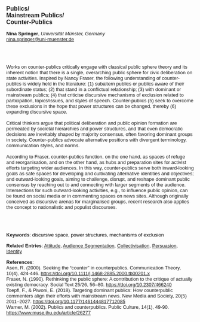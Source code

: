 <!DOCTYPE html><html lang="en"><head><title="Publics/Mainstream Publics/Counter-Publics"></head>
<body><p><font face="Poppins, Calibri, sans-serif" size="3"><b>Publics/<br>Mainstream Publics/<br>Counter-Publics</b></font></p>
<p><font face="Poppins, Calibri, sans-serif" size="2"><b>Nina Springer</b>, <i>Universität Münster, Germany</i><br><a href="mailto:nina.springer@uni-muenster.de" target="blank">nina.springer@uni-muenster.de</a></font></p>
<p><font face="Poppins, Calibri, sans-serif" size="2"><br><br><br>Works on counter-publics critically engage with classical public sphere theory and its inherent notion that there is a single, overarching public sphere for civic deliberation on state activities. Inspired by Nancy Fraser, the following understanding of counter-publics is widely held in the literature: (1) subaltern publics or publics aware of their subordinate status; (2) that stand in a conflictual relationship; (3) with dominant or mainstream publics; (4) that criticise discursive mechanisms of exclusion related to participation, topics/issues, and styles of speech. Counter-publics (5) seek to overcome these exclusions in the hope that power structures can be changed, thereby (6) expanding discursive space.<br><br>Critical thinkers argue that political deliberation and public opinion formation are permeated by societal hierarchies and power structures, and that even democratic decisions are inevitably shaped by majority consensus, often favoring dominant groups in society. Counter-publics advocate alternative positions with divergent terminology, communication styles, and norms.<br><br>According to Fraser, counter-publics function, on the one hand, as spaces of refuge and reorganisation, and on the other hand, as hubs and preparation sites for activist efforts targeting wider audiences. In this way, counter-publics serve both inward-looking goals as safe spaces for developing and cultivating alternative identities and objectives; and outward-looking goals, aiming to challenge, disrupt, and reshape dominant public consensus by reaching out to and connecting with larger segments of the audience. Intersections for such outward-looking activities, e.g., to influence public opinion, can be found on social media or in commenting spaces on news sites. Although originally conceived as discursive arenas for marginalised groups, recent research also applies the concept to nationalistic and populist discourses.  <br><br><br><br></font></p>
<p><font face="Poppins, Calibri, sans-serif" size="2"><b>Keywords</b>: </span></span></font></font></span></font><font color="#000000"><span style="text-decoration: none"><font face="calibri, sans-serif"><font size="2" style="font-size: 10pt"><span style="letter-spacing: -0.1pt"><span lang="en-gb">d</span></span></font></font></span></font><font color="#000000"><span style="text-decoration: none"><font face="calibri, sans-serif"><font size="2" style="font-size: 10pt"><span style="letter-spacing: -0.1pt"><span lang="en-gb">iscursive space, power structures, mechanisms of exclusion </span></span></font></font></span></font></font></p>
<p><font face="Poppins, Calibri, sans-serif" size="2"><b>Related Entries</b>: <a href="./attitude.html">Attitude</a>, <a href="./audience-segmentation.html">Audience Segmentation</a>, <a href="./collectivisation.html">Collectivisation</a>, <a href="./persuasion.html">Persuasion</a>, <a href="./identity.html">Identity</a></font></p>
<p><font face="Poppins, Calibri, sans-serif" size="2"><b>References</b>:<br>Asen, R. (2000). Seeking the “counter” in counterpublics. Communication Theory, 10(4), 424-446. <a href="https://doi.org/10.1111/j.1468-2885.2000.tb00201.x" target="_blank">https://doi.org/10.1111/j.1468-2885.2000.tb00201.x</a><br>Fraser, N. (1990). Rethinking the public sphere: A contribution to the critique of actually existing democracy. Social Text 25/26, 56–80. <a href="https://doi.org/10.2307/466240" target="_blank">https://doi.org/10.2307/466240</a><br>Toepfl, F., &amp; Piwoni, E. (2018). Targeting dominant publics: How counterpublic commenters align their efforts with mainstream news. New Media and Society, 20(5) 2011–2027. <a href="https://doi.org/10.1177/1461444817712085" target="_blank">https://doi.org/10.1177/1461444817712085</a><br>Warner, M. (2002). Publics and counterpublics. Public Culture, 14(1), 49-90. <a href="https://www.muse.jhu.edu/article/26277" target="_blank">https://www.muse.jhu.edu/article/26277</a></font></p>
</body>